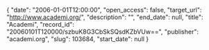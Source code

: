{
  "date": "2006-01-01T12:00:00", 
  "open_access": false, 
  "target_url": "http://www.academi.org/", 
  "description": "", 
  "end_date": null, 
  "title": "Academi", 
  "record_id": "20060101T120000/szbuK8G3CbSkSQsdKZbVUw==", 
  "publisher": "academi.org", 
  "slug": 103684, 
  "start_date": null
}

